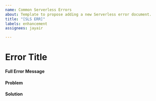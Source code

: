 ```yaml
---
name: Common Serverless Errors
about: Template to propose adding a new Serverless error document.
title: "[SLS ERR]"
labels: enhancement
assignees: jayair

---
```


# Error Title

#### Full Error Message

#### Problem

#### Solution
